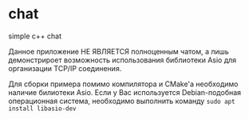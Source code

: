 # chat
simple c++ chat 

Данное приложение НЕ ЯВЛЯЕТСЯ полноценным чатом, а лишь демонстрироет возможность использования библиотеки Asio для организации TCP/IP соединения.

Для сборки примера помимо компилятора и CMake'а необходимо наличие билиотеки Asio.
Если у Вас используется Debian-подобная операционная система, необходимо выполнить команду ```sudo apt install libasio-dev```
